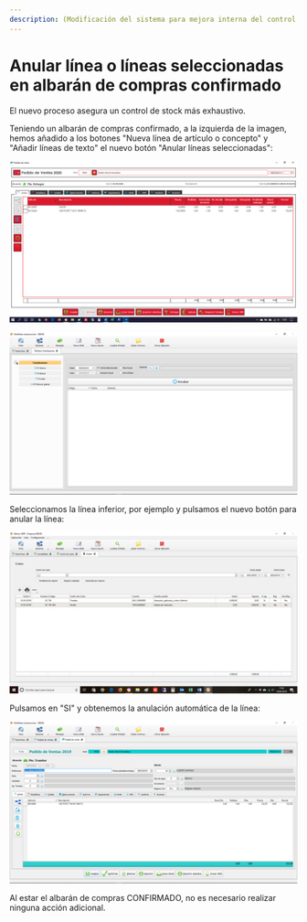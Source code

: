 ```yaml
---
description: (Modificación del sistema para mejora interna del control de stock)
---
```


# Anular línea o líneas seleccionadas en albarán de compras confirmado

El nuevo proceso asegura un control de stock más exhaustivo. 

Teniendo un albarán de compras confirmado, a la izquierda de la imagen, hemos añadido a los botones "Nueva línea de artículo o concepto" y "Añadir líneas de texto" el nuevo botón "Anular líneas seleccionadas":

![Anular l&#xED;neas seleccionadas](../../.gitbook/assets/image%20%28397%29.png)

![](../../.gitbook/assets/image%20%28323%29.png)

Seleccionamos la línea inferior, por ejemplo y pulsamos el nuevo botón para anular la línea:

![](../../.gitbook/assets/image%20%28103%29.png)

Pulsamos en "SI" y obtenemos la anulación automática de la línea:

![](../../.gitbook/assets/image%20%28112%29.png)

Al estar el albarán de compras CONFIRMADO, no es necesario realizar ninguna acción adicional.

